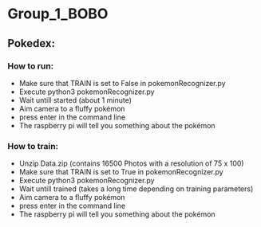 # Group_1_BOBO

## Pokedex:

### How to run:
* Make sure that TRAIN is set to False in pokemonRecognizer.py
* Execute python3 pokemonRecognizer.py
* Wait untill started (about 1 minute)
* Aim camera to a fluffy pokémon
* press enter in the command line
* The raspberry pi will tell you something about the pokémon


### How to train:
* Unzip Data.zip (contains 16500 Photos with a resolution of 75 x 100)
* Make sure that TRAIN is set to True in pokemonRecognizer.py
* Execute python3 pokemonRecognizer.py
* Wait untill trained (takes a long time depending on training parameters)
* Aim camera to a fluffy pokémon
* press enter in the command line
* The raspberry pi will tell you something about the pokémon
